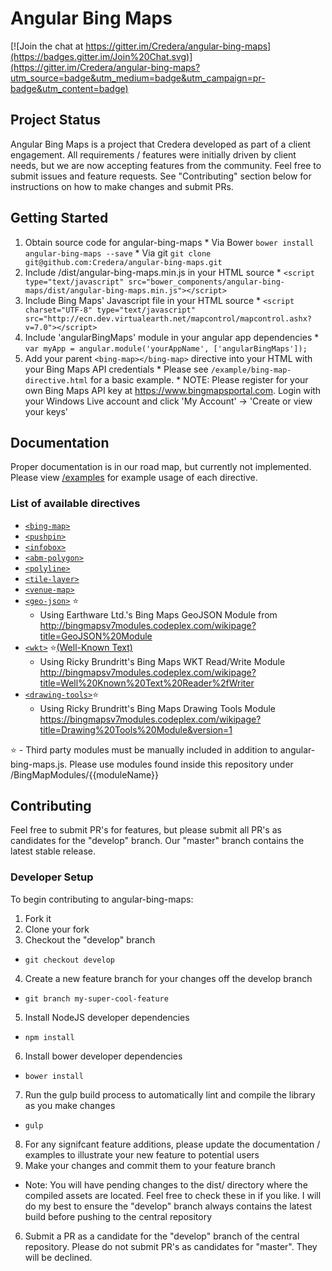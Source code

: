 # Angular Bing Maps
[![Join the chat at https://gitter.im/Credera/angular-bing-maps](https://badges.gitter.im/Join%20Chat.svg)](https://gitter.im/Credera/angular-bing-maps?utm_source=badge&utm_medium=badge&utm_campaign=pr-badge&utm_content=badge)

## Project Status
Angular Bing Maps is a project that Credera developed as part of a client engagement. All requirements / features were initially driven by client needs, but we are now accepting features from the community. Feel free to submit issues and feature requests. See "Contributing" section below for instructions on how to make changes and submit PRs.

## Getting Started
  1. Obtain source code for angular-bing-maps
    * Via Bower `bower install angular-bing-maps --save`
    * Via git `git clone git@github.com:Credera/angular-bing-maps.git`
  2. Include /dist/angular-bing-maps.min.js in your HTML source
    * `<script type="text/javascript" src="bower_components/angular-bing-maps/dist/angular-bing-maps.min.js"></script>`
  3. Include Bing Maps' Javascript file in your HTML source
    * `<script charset="UTF-8" type="text/javascript" src="http://ecn.dev.virtualearth.net/mapcontrol/mapcontrol.ashx?v=7.0"></script>`
  4. Include 'angularBingMaps' module in your angular app dependencies
    * `var myApp = angular.module('yourAppName', ['angularBingMaps']);`
  5. Add your parent `<bing-map></bing-map>` directive into your HTML with your Bing Maps API credentials
    * Please see `/example/bing-map-directive.html` for a basic example. 
    * NOTE: Please register for your own Bing Maps API key at https://www.bingmapsportal.com. Login with your Windows Live account and click 'My Account' -> 'Create or view your keys'

## Documentation
Proper documentation is in our road map, but currently not implemented. Please view [/examples](example) for example usage of each directive.

### List of available directives
  * [`<bing-map>`](example/bing-map-directive.html)
  * [`<pushpin>`](example/pushpin-directive.html)
  * [`<infobox>`](example/infobox-directive.html)
  * [`<abm-polygon>`](example/polygon-directive.html)
  * [`<polyline>`](example/polyline-directive.html)
  * [`<tile-layer>`](example/tile-layer-directive.html)
  * [`<venue-map>`](example/bing-venue-map-directive.html)
  * [`<geo-json>`](example/geo-json-directive.html) :star:
    * Using Earthware Ltd.'s Bing Maps GeoJSON Module from http://bingmapsv7modules.codeplex.com/wikipage?title=GeoJSON%20Module
  * [`<wkt>`](wkt-directive.html) :star:[(Well-Known Text)](http://en.wikipedia.org/wiki/Well-known_text)
    * Using Ricky Brundritt's Bing Maps WKT Read/Write Module http://bingmapsv7modules.codeplex.com/wikipage?title=Well%20Known%20Text%20Reader%2fWriter
  * [`<drawing-tools>`](drawing-tools-directive.html):star:
    * Using Ricky Brundritt's Bing Maps Drawing Tools Module https://bingmapsv7modules.codeplex.com/wikipage?title=Drawing%20Tools%20Module&version=1

:star: - Third party modules must be manually included in addition to angular-bing-maps.js. Please use modules found inside this repository under /BingMapModules/{{moduleName}}

## Contributing
Feel free to submit PR's for features, but please submit all PR's as candidates for the "develop" branch. Our "master" branch contains the latest stable release.
### Developer Setup
To begin contributing to angular-bing-maps:
 1. Fork it
 2. Clone your fork
 3. Checkout the "develop" branch
   * `git checkout develop`
 4. Create a new feature branch for your changes off the develop branch
   * `git branch my-super-cool-feature`
 5. Install NodeJS developer dependencies
   * `npm install`
 6. Install bower developer dependencies
   * `bower install`
 7. Run the gulp build process to automatically lint and compile the library as you make changes
   * `gulp`
 8. For any signifcant feature additions, please update the documentation / examples to illustrate your new feature to potential users
 5. Make your changes and commit them to your feature branch
   * Note: You will have pending changes to the dist/ directory where the compiled assets are located. Feel free to check these in if you like. I will do my best to ensure the "develop" branch always contains the latest build before pushing to the central repository
 6. Submit a PR as a candidate for the "develop" branch of the central repository. Please do not submit PR's as candidates for "master". They will be declined.

